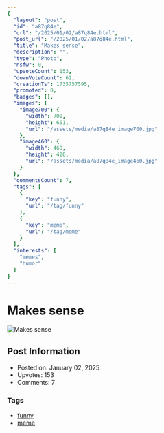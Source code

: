 ```yaml
---
{
  "layout": "post",
  "id": "a87q84e",
  "url": "/2025/01/02/a87q84e.html",
  "post_url": "/2025/01/02/a87q84e.html",
  "title": "Makes sense",
  "description": "",
  "type": "Photo",
  "nsfw": 0,
  "upVoteCount": 153,
  "downVoteCount": 62,
  "creationTs": 1735757595,
  "promoted": 0,
  "badges": [],
  "images": {
    "image700": {
      "width": 700,
      "height": 651,
      "url": "/assets/media/a87q84e_image700.jpg"
    },
    "image460": {
      "width": 460,
      "height": 428,
      "url": "/assets/media/a87q84e_image460.jpg"
    }
  },
  "commentsCount": 7,
  "tags": [
    {
      "key": "funny",
      "url": "/tag/funny"
    },
    {
      "key": "meme",
      "url": "/tag/meme"
    }
  ],
  "interests": [
    "memes",
    "humor"
  ]
}
---
```


# Makes sense

![Makes sense](/assets/media/a87q84e_image700.jpg)

## Post Information

- Posted on: January 02, 2025
- Upvotes: 153
- Comments: 7

### Tags

- [funny](/tag/funny)
- [meme](/tag/meme)
